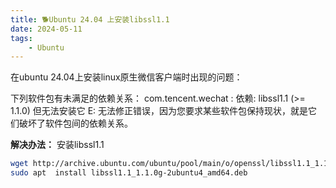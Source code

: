 ```yaml
---
title: 🐕Ubuntu 24.04 上安装libssl1.1
date: 2024-05-11
tags: 
    - Ubuntu
---
```


在ubuntu 24.04上安装linux原生微信客户端时出现的问题：

下列软件包有未满足的依赖关系：
 com.tencent.wechat : 依赖: libssl1.1 (>= 1.1.0) 但无法安装它
E: 无法修正错误，因为您要求某些软件包保持现状，就是它们破坏了软件包间的依赖关系。

**解决办法：**
安装libssl1.1

```sh
wget http://archive.ubuntu.com/ubuntu/pool/main/o/openssl/libssl1.1_1.1.0g-2ubuntu4_amd64.deb
sudo apt  install libssl1.1_1.1.0g-2ubuntu4_amd64.deb
```
